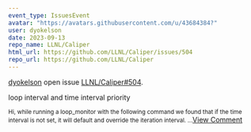 ```yaml
---
event_type: IssuesEvent
avatar: "https://avatars.githubusercontent.com/u/43684384?"
user: dyokelson
date: 2023-09-13
repo_name: LLNL/Caliper
html_url: https://github.com/LLNL/Caliper/issues/504
repo_url: https://github.com/LLNL/Caliper
---
```


<a href='https://github.com/dyokelson' target='_blank'>dyokelson</a> open issue <a href='https://github.com/LLNL/Caliper/issues/504' target='_blank'>LLNL/Caliper#504</a>.

<p>loop interval and time interval priority</p><small>Hi, while running a loop_monitor with the following command we found that if the time interval is not set, it will default and override the iteration interval....</small><a href='https://github.com/LLNL/Caliper/issues/504' target='_blank'>View Comment</a>